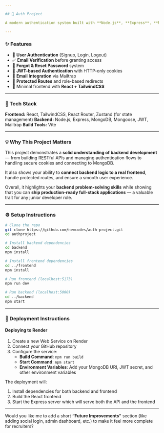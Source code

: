 ```yaml
---

## 🚀 Auth Project

A modern authentication system built with **Node.js**, **Express**, **MongoDB**, and **React** — designed to demonstrate secure user management, email verification, password reset functionality, and session handling in a full-stack environment.

---
```


### ✨ Features

* 🔐 **User Authentication** (Signup, Login, Logout)
* ✅ **Email Verification** before granting access
* 🔑 **Forgot & Reset Password** system
* 🍪 **JWT-based Authentication** with HTTP-only cookies
* 💌 **Email Integration** via Mailtrap
* 🧭 **Protected Routes** and role-based redirects
* 🎨 Minimal frontend with **React + TailwindCSS**

---

### 🧠 Tech Stack

**Frontend:** React, TailwindCSS, React Router, Zustand (for state management)
**Backend:** Node.js, Express, MongoDB, Mongoose, JWT, Mailtrap
**Build Tools:** Vite

---

### 💡 Why This Project Matters

This project demonstrates a **solid understanding of backend development** — from building RESTful APIs and managing authentication flows to handling secure cookies and connecting to MongoDB.

It also shows your ability to **connect backend logic to a real frontend**, handle protected routes, and ensure a smooth user experience.

Overall, it highlights your **backend problem-solving skills** while showing that you can **ship production-ready full-stack applications** — a valuable trait for any junior developer role.

---

### ⚙️ Setup Instructions

```bash
# Clone the repo
git clone https://github.com/nemcodes/auth-project.git
cd authproject

# Install backend dependencies
cd backend
npm install

# Install frontend dependencies
cd ../frontend
npm install

# Run frontend (localhost:5173)
npm run dev

# Run backend (localhost:5000)
cd ../backend
npm start
```

---

### 🚀 Deployment Instructions

#### Deploying to Render

1. Create a new Web Service on Render
2. Connect your GitHub repository
3. Configure the service:
   - **Build Command**: `npm run build`
   - **Start Command**: `npm start`
   - **Environment Variables**: Add your MongoDB URI, JWT secret, and other environment variables

The deployment will:
1. Install dependencies for both backend and frontend
2. Build the React frontend
3. Start the Express server which will serve both the API and the frontend

---

Would you like me to add a short **“Future Improvements”** section (like adding social login, admin dashboard, etc.) to make it feel more complete for recruiters?

